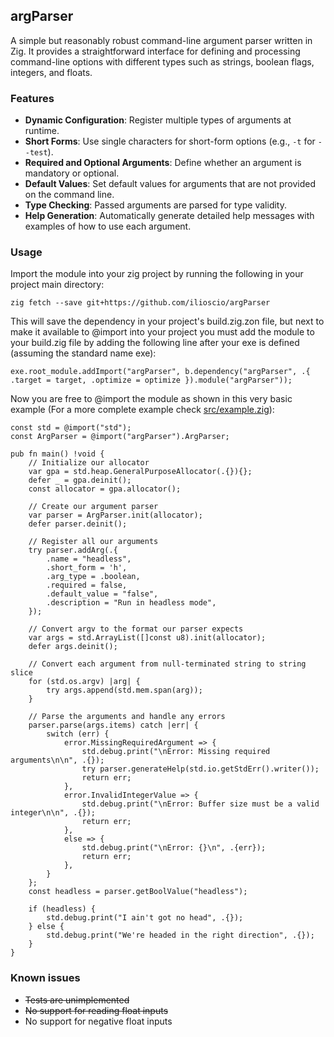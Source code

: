 ## argParser
A simple but reasonably robust command-line argument parser written in Zig. It provides a straightforward interface for defining and processing
command-line options with different types such as strings, boolean flags, integers, and floats.

### Features

- **Dynamic Configuration**: Register multiple types of arguments at runtime.
- **Short Forms**: Use single characters for short-form options (e.g., `-t` for `--test`).
- **Required and Optional Arguments**: Define whether an argument is mandatory or optional.
- **Default Values**: Set default values for arguments that are not provided on the command line.
- **Type Checking**: Passed arguments are parsed for type validity.
- **Help Generation**: Automatically generate detailed help messages with examples of how to use each argument.

### Usage
Import the module into your zig project by running the following in your project main directory:
```
zig fetch --save git+https://github.com/ilioscio/argParser
```
This will save the dependency in your project's build.zig.zon file, but next to make it available to @import into your project you must add the module to your build.zig file by adding the following line after your exe is defined (assuming the standard name exe):
```
exe.root_module.addImport("argParser", b.dependency("argParser", .{ .target = target, .optimize = optimize }).module("argParser"));
```
Now you are free to @import the module as shown in this very basic example (For a more complete example check [src/example.zig](https://github.com/ilioscio/argParser/blob/main/src/example.zig)):
```
const std = @import("std");
const ArgParser = @import("argParser").ArgParser;

pub fn main() !void {
    // Initialize our allocator
    var gpa = std.heap.GeneralPurposeAllocator(.{}){};
    defer _ = gpa.deinit();
    const allocator = gpa.allocator();

    // Create our argument parser
    var parser = ArgParser.init(allocator);
    defer parser.deinit();

    // Register all our arguments
    try parser.addArg(.{
        .name = "headless",
        .short_form = 'h',
        .arg_type = .boolean,
        .required = false,
        .default_value = "false",
        .description = "Run in headless mode",
    });

    // Convert argv to the format our parser expects
    var args = std.ArrayList([]const u8).init(allocator);
    defer args.deinit();

    // Convert each argument from null-terminated string to string slice
    for (std.os.argv) |arg| {
        try args.append(std.mem.span(arg));
    }

    // Parse the arguments and handle any errors
    parser.parse(args.items) catch |err| {
        switch (err) {
            error.MissingRequiredArgument => {
                std.debug.print("\nError: Missing required arguments\n\n", .{});
                try parser.generateHelp(std.io.getStdErr().writer());
                return err;
            },
            error.InvalidIntegerValue => {
                std.debug.print("\nError: Buffer size must be a valid integer\n\n", .{});
                return err;
            },
            else => {
                std.debug.print("\nError: {}\n", .{err});
                return err;
            },
        }
    };
    const headless = parser.getBoolValue("headless");

    if (headless) {
        std.debug.print("I ain't got no head", .{});
    } else {
        std.debug.print("We're headed in the right direction", .{});
    }
}
```
### Known issues
- ~~Tests are unimplemented~~
- ~~No support for reading float inputs~~
- No support for negative float inputs
